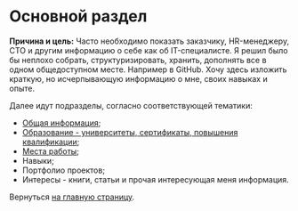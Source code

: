 # Основной раздел

**Причина и цель:** Часто необходимо показать заказчику, HR-менеджеру, CTO и другим информацию о себе как 
  об IT-специалисте. Я решил было бы неплохо собрать, структуризировать, хранить, дополнять все в одном общедоступном
  месте. Например в GitHub. Хочу здесь изложить краткую, но исчерпывающую информацию о мне, своих навыках и опыте.

Далее идут подразделы, согласно соответствующей тематики:
* [Общая информация](/ru_RU/info.md "Общая информация");
* [Образование - университеты, сертификаты, повышения квалификации](/ru_RU/education.md "Образование");
* [Места работы](/ru_RU/placeofwork.md "Места работы");
* Навыки;
* Портфолио проектов;
* Интересы - книги, статьи и прочая интересующая меня информация.

Вернуться [на главную страницу](/README.md "На главную страницу").
